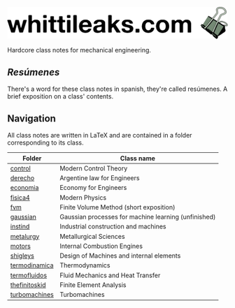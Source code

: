 ![whittileaks_logo](_assets/whittileaks_banner.png)

Hardcore class notes for mechanical engineering. 

## *Resúmenes*
There's a word for these class notes in spanish, they're called resúmenes. A brief exposition on a class' contents. 

## Navigation
All class notes are written in LaTeX and are contained in a folder corresponding to its class. 

| Folder |  Class name  | 
|-------------|--------------------------|
|[control](control) | Modern Control Theory|
|[derecho](derecho) | Argentine law for Engineers|
|[economia](economia)| Economy for Engineers|
|[fisica4](fisica4)| Modern Physics |
|[fvm](fvm)| Finite Volume Method (short exposition) |
|[gaussian](gaussian)| Gaussian processes for machine learning (unfinished)  |
|[instind](instind)| Industrial construction and machines |
|[metalurgy](metalurgy)| Metallurgical Sciences |
|[motors](motors)| Internal Combustion Engines |
|[shigleys](shigleys)| Design of Machines and internal elements |
|[termodinamica](termodinamica)| Thermodynamics |
|[termofluidos](termofluidos)| Fluid Mechanics and Heat Transfer |
|[thefinitoskid](thefinitoskid)| Finite Element Analysis |
|[turbomachines](turbomachines)| Turbomachines |

